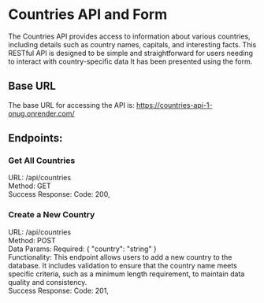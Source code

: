 
# Countries API and Form



The Countries API provides access to information about various countries, including details such as country names, capitals, and interesting facts. This RESTful API is designed to be simple and straightforward for users needing to interact with country-specific data It has been presented using the form.

## Base URL
The base URL for accessing the API is:
https://countries-api-1-onug.onrender.com/

## Endpoints:
### Get All Countries
URL: /api/countries  
Method: GET  
Success Response: Code: 200, 



### Create a New Country
URL: /api/countries  
Method: POST  
Data Params: Required: { "country": "string" }  
Functionality: This endpoint allows users to add a new country to the database. It includes validation to ensure that the country name meets specific criteria, such as a minimum length requirement, to maintain data quality and consistency.  
Success Response: Code: 201, 










